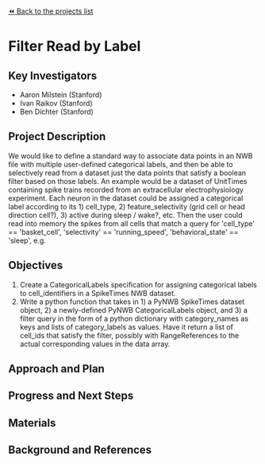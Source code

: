 [:rewind: Back to the projects list](../../README.md#ProjectsList)

<!-- For information on how to write GitHub .md files see https://guides.github.com/features/mastering-markdown/ -->

# Filter Read by Label

## Key Investigators

- Aaron Milstein (Stanford)
- Ivan Raikov (Stanford)
- Ben Dichter (Stanford)

## Project Description

We would like to define a standard way to associate data points in an NWB file with multiple user-defined categorical labels, and then be able to selectively read from a dataset just the data points that satisfy a boolean filter based on those labels. An example would be a dataset of UnitTimes containing spike trains recorded from an extracellular electrophysiology experiment. Each neuron in the dataset could be assigned a categorical label according to its 1) cell_type, 2) feature_selectivity (grid cell or head direction cell?), 3) active during sleep / wake?, etc. Then the user could read into memory the spikes from all cells that match a query for 'cell_type' == 'basket_cell', 'selectivity' == 'running_speed', 'behavioral_state' == 'sleep', e.g.

## Objectives

<!-- Briefly describe the objectives of your project. What would you like to achive?-->

1. Create a CategoricalLabels specification for assigning categorical labels to cell_identifiers in a SpikeTimes NWB dataset.
2. Write a python function that takes in 1) a PyNWB SpikeTimes dataset object, 2) a newly-defined PyNWB CategoricalLabels object, and 3) a filter query in the form of a python dictionary with category_names as keys and lists of category_labels as values. Have it return a list of cell_ids that satisfy the filter, possibly with RangeReferences to the actual corresponding values in the data array.

## Approach and Plan

<!-- 1. Describe the steps of your planned approach to reach the objectives.-->
<!-- 1. ... -->
<!-- 1. ... -->

## Progress and Next Steps

<!--Populate this section as you are making progress before/during/after the hackathon-->
<!--Describe the progress you have made on the project,e.g., which objectives you have achieved and how.-->
<!--Describe the next steps you are planing to take to complete the project.-->

## Materials

<!--If available add links to the materials relevant to the project, e.g., the code generated for the project or data used-->
<!--If available add pictures and links to videos that demonstrate what has been accomplished.-->
<!--![Description of picture](Example2.jpg)-->

## Background and References

<!--Use this space for information that may help people better understand your project, like links to papers, source code, or data ,e.g:-->
<!-- - Source code: https://github.com/YourUser/YourRepository -->
<!-- - Documentation: https://link.to.docs -->
<!-- - Test data: https://link.to.test.data -->
